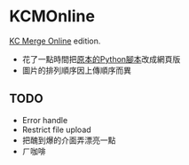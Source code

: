 # KCMOnline
[KC Merge Online](https://kcmerge.herokuapp.com/) edition.

* 花了一點時間把[原本的Python腳本](https://github.com/ManOfTool/KCMerge)改成網頁版
* 圖片的排列順序因上傳順序而異

## TODO
* Error handle
* Restrict file upload
* 把醜到爆的介面弄漂亮一點
* ㄏ咖啡

